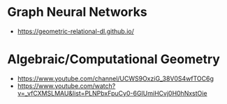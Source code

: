 # Graph Neural Networks
- https://geometric-relational-dl.github.io/

# Algebraic/Computational Geometry

- https://www.youtube.com/channel/UCWS9OxziG_38V0S4wfTOC6g
- https://www.youtube.com/watch?v=_vfCXMSLMAU&list=PLNPbxFpuCy0-6GIUmiHCvj0H0hNxstOie
